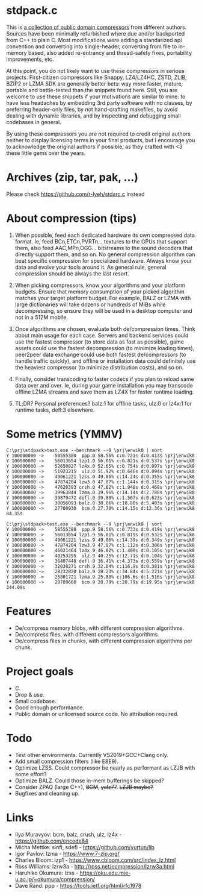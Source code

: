 # stdpack.c

This is [a collection of public domain compressors](src) from different authors. Sources have been minimally refurbished where due and/or backported from C++ to plain C. Most modifications were adding a standarized api convention and converting into single-header, converting from file to in-memory based, also added re-entrancy and thread-safety fixes, portability improvements, etc.

At this point, you do not likely want to use these compressors in serious projects. First-citizen compressors like Snappy, LZ4/LZ4HC, ZSTD, ZLIB, BZIP2 or LZMA SDK are generally better bets: way more faster, mature, portable and battle-tested than the snippets found here. Still, you are welcome to use these snippets if your motivations are similar to mine: to have less headaches by embedding 3rd party software with no clauses, by preferring header-only files, by not hand-crafting makefiles, by avoid dealing with dynamic libraries, and by inspecting and debugging small codebases in general.

By using these compressors you are not required to credit original authors neither to display licensing terms in your final products, but I encourage you to acknowledge the original authors if possible, as they crafted with <3 these little gems over the years.

# Archives (zip, tar, pak, ...)

Please check https://github.com/r-lyeh/stdarc.c instead

# About compression (tips)

1. When possible, feed each dedicated hardware its own compressed data format. Ie, feed BCn,ETCn,PVRTn... textures to the GPUs that support them, also feed AAC,MPn,OGG... bitstreams to the sound decoders that directly support them, and so on. No general compression algorithm can beat specific compression for specialized hardware. Always know your data and evolve your tools around it. As general rule, general compression should be always the last resort.

1. When picking compressors, know your algorithms and your platform budgets. Ensure that memory consumption of your picked algorithm matches your target platform budget. For example, BALZ or LZMA with large dictionaries will take dozens or hundreds of MiBs while decompressing, so ensure they will be used in a desktop computer and not in a 512M mobile.

1. Once algorithms are chosen, evaluate both de/compression times. Think about main usage for each case. Servers and backend services could use the fastest compressor (to store data as fast as possible), game assets could use the fastest decompression (to minimize loading times), peer2peer data exchange could use both fastest de/compressors (to handle traffic quickly), and offline or installation data could definitely use the heaviest compressor (to minimize distribution costs), and so on.

1. Finally, consider transcoding to faster codecs if you plan to reload same data over and over. Ie, during your game installation you may transcode offline LZMA streams and save them as LZ4X for faster runtime loading.

1. TL;DR? Personal preferences? balz:1 for offline tasks, ulz:0 or lz4x:1 for runtime tasks, defl:3 elsewhere.

# Some metrics (YMMV)

```
C:\prj\stdpack>test.exe --benchmark --0 \prj\enwik8 | sort
Y 100000000 ->    58555380  ppp.0 58.56% c:0.721s d:0.413s \prj\enwik8
Y 100000000 ->    56013654 lzp1.0 56.01% c:0.821s d:0.537s \prj\enwik8
Y 100000000 ->    52650827 lz4x.0 52.65% c:0.754s d:0.097s \prj\enwik8
Y 100000000 ->    51923215  ulz.0 51.92% c:0.646s d:0.094s \prj\enwik8
Y 100000000 ->    49061221 lzss.0 49.06% c:14.24s d:0.355s \prj\enwik8
Y 100000000 ->    47874204 lzw3.0 47.87% c:1.144s d:0.315s \prj\enwik8
Y 100000000 ->    47620393 crsh.0 47.62% c:1.948s d:0.468s \prj\enwik8
Y 100000000 ->    39963844 lzma.0 39.96% c:14.14s d:2.788s \prj\enwik8
Y 100000000 ->    39879472 defl.0 39.88% c:1.567s d:0.623s \prj\enwik8
Y 100000000 ->    30056093 balz.0 30.06% c:10.80s d:5.403s \prj\enwik8
Y 100000000 ->    27700930  bcm.0 27.70% c:14.15s d:12.36s \prj\enwik8
84.35s
```

```
C:\prj\stdpack>test.exe --benchmark --9 \prj\enwik8 | sort
Y 100000000 ->    58555380  ppp.9 58.56% c:0.733s d:0.419s \prj\enwik8
Y 100000000 ->    56013654 lzp1.9 56.01% c:0.819s d:0.532s \prj\enwik8
Y 100000000 ->    49061221 lzss.9 49.06% c:14.39s d:0.349s \prj\enwik8
Y 100000000 ->    47874204 lzw3.9 47.87% c:1.112s d:0.306s \prj\enwik8
Y 100000000 ->    46021464 lz4x.9 46.02% c:1.400s d:0.105s \prj\enwik8
Y 100000000 ->    40253295  ulz.9 40.25% c:12.71s d:0.104s \prj\enwik8
Y 100000000 ->    36407448 defl.9 36.41% c:4.373s d:0.559s \prj\enwik8
Y 100000000 ->    32038271 crsh.9 32.04% c:116.9s d:0.381s \prj\enwik8
Y 100000000 ->    28232820 balz.9 28.23% c:34.84s d:5.221s \prj\enwik8
Y 100000000 ->    25801721 lzma.9 25.80% c:106.6s d:1.516s \prj\enwik8
Y 100000000 ->    20789660  bcm.9 20.79% c:20.79s d:19.95s \prj\enwik8
344.09s
```

# Features
- De/compress memory blobs, with different compression algorithms.
- De/compress files, with different compressors algorithms.
- De/compress files in chunks, with different compression algorithms per chunk.

# Project goals
- C.
- Drop & use.
- Small codebase.
- Good enough performance.
- Public domain or unlicensed source code. No attribution required.

# Todo
- Test other environments. Currently VS2019+GCC+Clang only.
- Add small compression filters (like E8E9).
- Optimize LZSS. Could compressor be nearly as performant as LZJB with some effort?
- Optimize BALZ. Could those in-mem bufferings be skipped?
- Consider ZPAQ (large C++), ~~BCM~~, ~~yalz77~~. ~~LZJB maybe?~~
- Bugfixes and cleaning up.

# Links
- Ilya Muravyov: bcm, balz, crush, ulz, lz4x - https://github.com/encode84
- Micha Mettke: sinfl, sdefl - https://github.com/vurtun/lib
- Igor Pavlov: lzma - https://www.7-zip.org/
- Charles Bloom: lzp1 - https://www.cbloom.com/src/index_lz.html
- Ross Williams: lzrw3a - http://ross.net/compression/lzrw3a.html
- Haruhiko Okumura: lzss - https://oku.edu.mie-u.ac.jp/~okumura/compression/
- Dave Rand: ppp - https://tools.ietf.org/html/rfc1978
